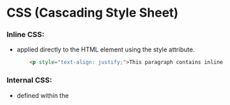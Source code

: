 # CSS (Cascading Style Sheet)
### Inline CSS:
- applied directly to the HTML element using the style attribute.
    ```html
        <p style="text-align: justify;">This paragraph contains inline CSS.</p>
    ```
### Internal CSS:
- defined within the <style> tag in the <head> section of the HTML document.
    ```html
        <!DOCTYPE html>
        <html lang="en">
        <head>
            <style>
                h2 { text-align: center; color: red; }
            </style>
        </head>
        <body>
            <h2>This heading is with internal CSS.</h2>
        </body>
    ```
### External CSS:
- defined in a seperate CSS file and linked to the HTML document using the <link> tag.
    - `index.html`
    ```html
        <!DOCTYPE html>
        <html lang="en">
        <head>
            <link rel="stylesheet" href="style.css"/>
        </head>
        <body>
            <h2>This heading is with internal CSS.</h2>
        </body>
    ```
    - `style.css`
    ```css
        h2 {
            text-align: center;
            color: red;
        }
    ```
---
## CSS Selectors:
### Element Selector:
- Select all instances of a particular HTML element.
    ```css
        p {
            color: lightblue;
        }
    ```
### Class Selector:
- Selects elements with a specific class attribute.
    ```css
        .container {
            background-color: silver;
        }
    ```
### ID Selector:
- Selects a single element with a specific id attribute.
    ```css
        #navbar {
            background-color: pink;
        }
    ```
---

## CSS Typography and CSS Box Model
### Typography
- **Attribures**
    - color ==> sets font color
    - font-seze ==> sets the size of the font
    - font-weight ==> sets the thickness of the font
    - font-style ==> sets the font style
- **Example**
    ```css
        p {
            color: lightblue;
            font-size: 18px;
            font-weight: 700;
            font-style: italic;
        }
    ```
- **Attribures**
    - content ==> includes the content's height and width<br>
    - border ==> line that surrounds the content, can have specific - width, style and color<br>
    - padding ==> space between content and border<br>
    - margin ==> space between the border of the content and surrounding elements. 
- **Example**
    ```css
        .box {
            width: 200px;
            height: 100px;
            border: 2px solid gray;
            padding: 20px;
            margin: 10px;
        }
    ```